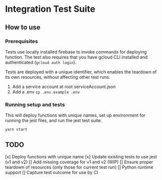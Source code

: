 # Integration Test Suite

## How to use

### Prerequisites

Tests use locally installed firebase to invoke commands for deploying function.
The test also requires that you have gcloud CLI installed and authenticated
(`gcloud auth login`).

Tests are deployed with a unique identifier, which enables the teardown of its own resources, without affecting other test runs.

1. Add a service account at root serviceAccount.json
2. Add a .env `cp .env.example .env`

### Running setup and tests

This will deploy functions with unique names, set up environment for running the
jest files, and run the jest test suite.

```bash
yarn start
```

## TODO

[x] Deploy functions with unique name
[x] Update existing tests to use jest (v1 and v2)
[] Add missing coverage for v1 and v2 (WIP)
[] Ensure proper teardown of resources (only those for current test run)
[] Python runtime support
[] Capture test outcome for use by CI
